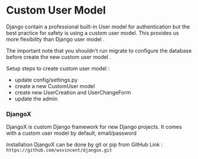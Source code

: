 # Custom User Model
Django contain a professional built-in User model for authentication but the best practice for safety is using a custom user model. This provides us more flexibility than Django user model .

The important note that you shouldn’t run migrate to configure the database before create the new custom user model .

Setup steps to create custom user model  :
- update config/settings.py
- create a new CustomUser model
- create new UserCreation and UserChangeForm
- update the admin

### DjangoX

DjangoX is custom Django framework for new Django projects. It comes with a custom user model by default, email/password

Installation DjangoX can be done by git or pip from GitHub Link :
`https://github.com/wsvincent/djangox.git`
